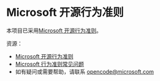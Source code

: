 # Microsoft 开源行为准则

本项目已采用[Microsoft 开源行为准则](https://opensource.microsoft.com/codeofconduct/)。

资源：

- [Microsoft 开源行为准则](https://opensource.microsoft.com/codeofconduct/)  
- [Microsoft 行为准则常见问题](https://opensource.microsoft.com/codeofconduct/faq/)  
- 如有疑问或需要帮助，请联系 [opencode@microsoft.com](mailto:opencode@microsoft.com)  